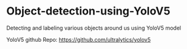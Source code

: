 # Object-detection-using-YoloV5
Detecting and labeling various objects around us using  YoloV5 model

YoloV5 github Repo: https://github.com/ultralytics/yolov5
